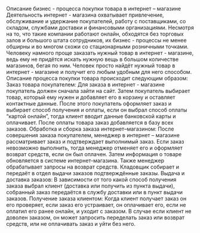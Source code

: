 Описание бизнес - процесса покупки товара в интернет – магазине
Деятельность интернет - магазина охватывает привлечение, обслуживание и удержание покупателей, работу с поставщиками, со складом, службами доставки и финансовыми организациями. Несмотря на то, что такие компании работают онлайн, обходятся без торговых залов и большого штата сотрудников, их бизнес - процессы не менее обширны и во многом схожи со стационарными розничными точками. Человеку намного проще заказать нужный товар в интернет - магазине, ведь ему не придётся искать нужную вещь в большом количестве магазинов, бегая по ним. Человек просто найдёт нужный товар в интернет - магазине и получит его любым удобным для него способом.
Описание процесса покупки товара происходит следующим образом:
Заказ товара покупателем:
Для заказа в интернет - магазине покупатель должен сначала зайти на сайт. Затем покупатель выбирает товар, который ему нужен и добавляет его в корзину и оставляет контактные данные. После этого покупатель оформляет заказ и выбирает способ получения и оплаты, если он выбрал способ оплаты “картой онлайн”, тогда клиент вводит данные банковской карты и оплачивает. После оплаты товара заказ добавляется в базу всех заказов.
Обработка и сборка заказа интернет–магазином:
После совершения заказа покупателем, менеджер в интернет – магазине рассматривает заказ и подтверждает выполнимый заказ. Если заказ невозможно выполнить, тогда менеджер отменяет его и оформляет возврат средств, если он был оплачен. Затем информация о товаре обновляется в системе интернет-магазина. Также менеджер обрабатывает запросы на возврат средств. Кладовщик собирает и передаёт в отдел выдачи заказов подтверждённые заказы.
Выдача и доставка заказов:
В зависимости от того какой способ получения заказа выбрал клиент (доставка или получить из пункта выдачи), собранный заказ передаётся в службу доставки или в пункт выдачи заказов.
Получение заказа клиентом:
Когда клиент получает заказ он его проверяет, если заказ его устраивает, он оплачивает его, если не оплатил его ранее онлайн, и уходит с заказом. В случае если клиент не доволен заказом, он может запросить переделать заказ или возврат средств, или не оплачивать заказ и уйти без него.
